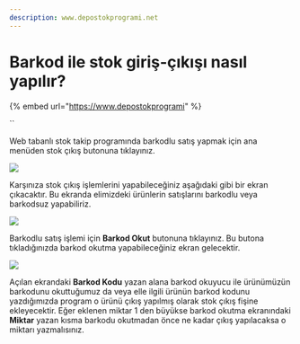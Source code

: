 ```yaml
---
description: www.depostokprogrami.net
---
```


# Barkod ile stok giriş-çıkışı nasıl yapılır?

{% embed url="https://www.depostokprogrami" %}

``

Web tabanlı stok takip programında barkodlu satış yapmak için ana menüden stok çıkış butonuna tıklayınız.

![](http://www.depostokprogrami.net/stok\_takip\_programi/stok\_takip\_programi\_barkod\_satis\_1.png)

Karşınıza stok çıkış işlemlerini yapabileceğiniz aşağıdaki gibi bir ekran çıkacaktır. Bu ekranda elimizdeki ürünlerin satışlarını barkodlu veya barkodsuz yapabiliriz.

![](http://www.depostokprogrami.net/stok\_takip\_programi/stok\_takip\_programi\_barkod\_satis\_2.png)

Barkodlu satış işlemi için **Barkod Okut** butonuna tıklayınız. Bu butona tıkladığınızda barkod okutma yapabileceğiniz ekran gelecektir.

![](http://www.depostokprogrami.net/stok\_takip\_programi/stok\_takip\_programi\_barkod\_satis\_3.png)

Açılan ekrandaki **Barkod Kodu** yazan alana barkod okuyucu ile ürünümüzün barkodunu okuttuğumuz da veya elle ilgili ürünün barkod kodunu yazdığımızda program o ürünü çıkış yapılmış olarak stok çıkış fişine ekleyecektir. Eğer eklenen miktar 1 den büyükse barkod okutma ekranındaki **Miktar** yazan kısma barkodu okutmadan önce ne kadar çıkış yapılacaksa o miktarı yazmalısınız.
